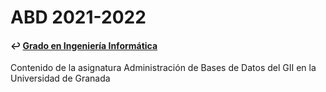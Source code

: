# ABD 2021-2022
#### ↩️ [Grado en Ingeniería Informática](https://github.com/clarasdfgh/GII)

Contenido de la asignatura Administración de Bases de Datos del GII en la Universidad de Granada

